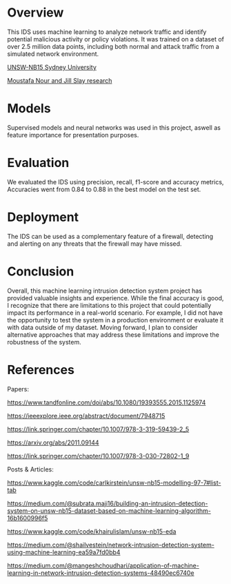 # Overview
This IDS uses machine learning to analyze network traffic and identify potential malicious activity or policy violations. It was trained on a dataset of over 2.5 million data points, including both normal and attack traffic from a simulated network environment.

[UNSW-NB15 Sydney University](https://research.unsw.edu.au/projects/unsw-nb15-dataset)

[Moustafa Nour and Jill Slay research](https://ieeexplore.ieee.org/abstract/document/7348942)

# Models

Supervised models and neural networks was used in this project, aswell as feature importance for presentation purposes.

# Evaluation
We evaluated the IDS using precision, recall, f1-score and accuracy metrics, 
Accuracies went from 0.84 to 0.88 in the best model on the test set.

# Deployment
The IDS can be used as a complementary feature of a firewall, detecting and alerting on any threats that the firewall may have missed.

# Conclusion
Overall, this machine learning intrusion detection system project has provided valuable insights and experience. While the final accuracy is good, I recognize that there are limitations to this project that could potentially impact its performance in a real-world scenario. For example, I did not have the opportunity to test the system in a production environment or evaluate it with data outside of my dataset. Moving forward, I plan to consider alternative approaches that may address these limitations and improve the robustness of the system.


# References

Papers:

https://www.tandfonline.com/doi/abs/10.1080/19393555.2015.1125974

https://ieeexplore.ieee.org/abstract/document/7948715

https://link.springer.com/chapter/10.1007/978-3-319-59439-2_5

https://arxiv.org/abs/2011.09144

https://link.springer.com/chapter/10.1007/978-3-030-72802-1_9

Posts & Articles:

https://www.kaggle.com/code/carlkirstein/unsw-nb15-modelling-97-7#list-tab

https://medium.com/@subrata.maji16/building-an-intrusion-detection-system-on-unsw-nb15-dataset-based-on-machine-learning-algorithm-16b1600996f5

https://www.kaggle.com/code/khairulislam/unsw-nb15-eda

https://medium.com/@shailvestein/network-intrusion-detection-system-using-machine-learning-ea59a7fd0bb4

https://medium.com/@mangeshchoudhari/application-of-machine-learning-in-network-intrusion-detection-systems-48490ec6740e
